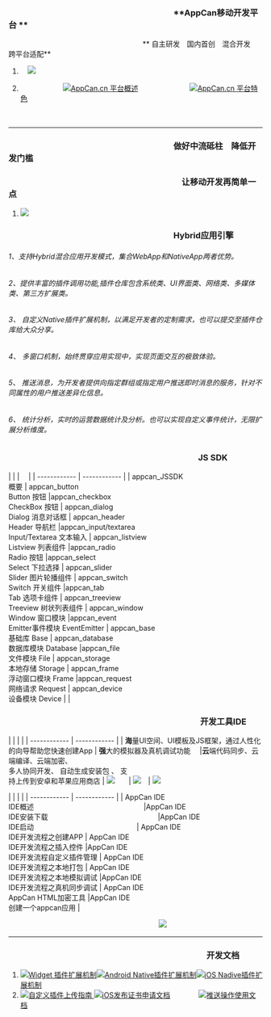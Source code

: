 ﻿### 　　　　　　　　　　　　　　　　　　　　**AppCan移动开发平台 **
　　　　　　　　　　　　　　　　　　　** 自主研发　国内首创　混合开发　跨平台适配**
1. 　![](http://newdocx.appcan.cn/docximg/122607h2015y2y27t.jpg)


1. 　　　　　　[![](http://newdocx.appcan.cn/docximg/113954d2014e9h31o.png)AppCan.cn 平台概述](http://newdocx.appcan.cn/newdocx/docx?type=1231_1229 "AppCan.cn 平台概述")　　　　　　　  [![](http://newdocx.appcan.cn/docximg/114739n2014q9w31p.png)AppCan.cn 平台特色](http://newdocx.appcan.cn/newdocx/docx?type=1232_1229 "AppCan.cn 平台特色")

　



------------
### 　　　　　　　　　　　　　　　　　　　　**做好中流砥柱　降低开发门槛**
### 　　　　　　　　　　　　　　　　　　　　　让移动开发再简单一点
1.  ![](http://newdocx.appcan.cn/docximg/103933w2015w3g14l.png)
 
 ### 　　　　　　　　　　　　　　　　　　　　**Hybrid应用引擎**
###### 1、支持Hybrid混合应用开发模式，集合WebApp和NativeApp两者优势。
###### 2、提供丰富的插件调用功能,插件仓库包含系统类、UI界面类、网络类、多媒体类、第三方扩展类。
###### 3、 自定义Native插件扩展机制，以满足开发者的定制需求，也可以提交至插件仓库给大众分享。
###### 4、 多窗口机制，始终贯穿应用实现中，实现页面交互的极致体验。
###### 5、 推送消息，为开发者提供向指定群组或指定用户推送即时消息的服务，针对不同属性的用户推送差异化信息。
###### 6、 统计分析，实时的运营数据统计及分析。也可以实现自定义事件统计，无限扩展分析维度。


### 　　　　　　　　　　　　　　　　　　　　　　　**JS SDK**

 |   |   |　 |
| ------------ | ------------ |
 |  appcan_JSSDK　　　　　　　　　　　　</br>概要 | appcan_button　　　　　　　　　　　　　   </br>Button 按钮  |appcan_checkbox　　　　　　　 </br>CheckBox 按钮
|  appcan_dialog</br>Dialog 消息对话框 | appcan_header</br>Header 导航栏  |appcan_input/textarea</br>Input/Textarea 文本输入
 |  appcan_listview</br>Listview 列表组件 |appcan_radio</br>Radio 按钮   |appcan_select</br>Select 下拉选择
 |  appcan_slider</br>Slider 图片轮播组件 | appcan_switch</br>Switch 开关组件  |appcan_tab</br>Tab 选项卡组件
 |  appcan_treeview</br>Treeview 树状列表组件 | appcan_window</br>Window 窗口模块  |appcan_event</br>Emitter事件模块 EventEmitter
| appcan_base</br>基础库 Base  | appcan_database</br>数据库模块 Database  |appcan_file</br>文件模块 File
 |  appcan_storage</br>本地存储 Storage |  appcan_frame</br>浮动窗口模块 Frame |appcan_request</br>网络请求 Request
|  appcan_device</br>设备模块 Device |   |

### 　　　　　　　　　　　　　　　　　　　　　　　 **开发工具IDE**
 |  |  | |
 | ------------ | ------------ |
 | **海**量UI空间、UI模板及JS框架，通过人性化　</br>的向导帮助您快速创建App  |  **强**大的模拟器及真机调试功能 　|**云**端代码同步、云端编译、云端加密、</br>多人协同开发、 自动生成安装包 、 支</br>持上传到安卓和苹果应用商店
 | ![](http://newdocx.appcan.cn/docximg/115007w2014x9f31h.png)　　| ![](http://newdocx.appcan.cn/docximg/115807y2014f9n31u.png)　| ![](http://newdocx.appcan.cn/docximg/115959w2014u9m31r.png)
　　　　　
　

 
 |   |   | |
| ------------ | ------------ |
|  AppCan IDE</br>IDE概述 　　　　　　　　　　　　　　　 |AppCan IDE</br>IDE安装下载  　　　　　　　　　　　　　　　  |AppCan IDE</br>IDE启动　　　　　　　　　　　　 　　
| AppCan IDE</br> IDE开发流程之创建APP  | AppCan IDE </br>IDE开发流程之插入控件  |AppCan IDE</br> IDE开发流程自定义插件管理
|  AppCan IDE</br> IDE开发流程之本地打包 |  AppCan IDE </br>IDE开发流程之本地模拟调试 |AppCan IDE</br> IDE开发流程之真机同步调试
|  AppCan IDE </br>AppCan HTML加密工具 |AppCan IDE </br>创建一个appcan应用   |
 
　　　　　　　　　　　　　　　　　　　　　 [![](http://appcan-download.oss-cn-beijing.aliyuncs.com/%E5%85%AC%E6%B5%8B%2FIDE.png)](http://newdocx.appcan.cn/newdocx/docx?type=1236_1234)

------------
### 　　　　　　　　　　　　　　　　　　　　　　　　**开发文档**
 

1. [![](http://newdocx.appcan.cn/docximg/120450g2014q9d31h.png)Widget 插件扩展机制](http://newdocx.appcan.cn/newdocx/docx?type=1365_1291 "Widget 插件扩展机制")[![](http://newdocx.appcan.cn/docximg/120425m2014g9m31a.png)Android Native插件扩展机制](http://newdocx.appcan.cn/newdocx/docx?type=1366_1291 "Android Native插件扩展机制")[![](http://newdocx.appcan.cn/docximg/120415f2014b9k31t.png)iOS Nadive插件扩展机制](http://newdocx.appcan.cn/newdocx/docx?type=1367_1291 "iOS Nadive插件扩展机制")
1. [![](http://newdocx.appcan.cn/docximg/120354p2014c9k31g.png)自定义插件上传指南 ](http://newdocx.appcan.cn/newdocx/docx?type=1382_1291 "自定义插件上传指南")[![](http://newdocx.appcan.cn/docximg/120340o2014o9q31t.png)iOS发布证书申请文档](http://newdocx.appcan.cn/newdocx/docx?type=1297_1291 "iOS发布证书申请文档")　　　　[![](http://newdocx.appcan.cn/docximg/120305g2014s9t31w.png)推送操作使用文档](http://newdocx.appcan.cn/newdocx/docx?type=1307_1291 "推送操作使用文档")

　
　
 














　　